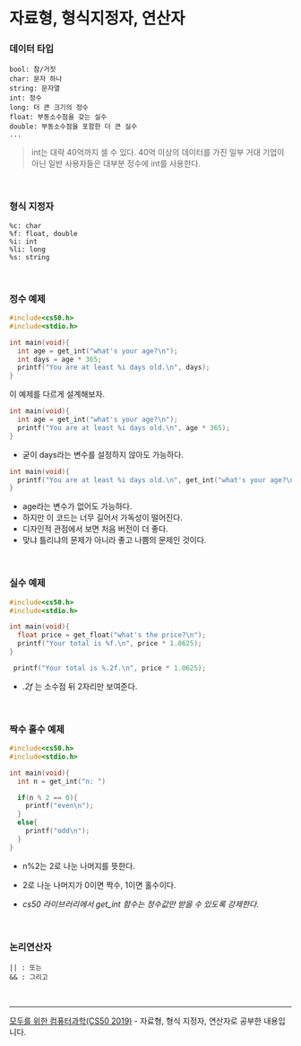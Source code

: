 # 자료형, 형식지정자, 연산자

### 데이터 타입

```
bool: 참/거짓
char: 문자 하나
string: 문자열
int: 정수
long: 더 큰 크기의 정수
float: 부동소수점을 갖는 실수
double: 부동소수점을 포함한 더 큰 실수
...
```

> int는 대략 40억까지 셀 수 있다. 40억 이상의 데이터를 가진 일부 거대 기업이 아닌 일반 사용자들은 대부분 정수에 int를 사용한다.

<br>

### 형식 지정자

```
%c: char
%f: float, double
%i: int
%li: long
%s: string
```

<br>

### 정수 예제

```c
#include<cs50.h>
#include<stdio.h>

int main(void){
  int age = get_int("what's your age?\n");
  int days = age * 365;
  printf("You are at least %i days old.\n", days);
}
```

이 예제를 다르게 설계해보자.

```c
int main(void){
  int age = get_int("what's your age?\n");
  printf("You are at least %i days old.\n", age * 365);
}
```

- 굳이 days라는 변수를 설정하지 않아도 가능하다.

```c
int main(void){
  printf("You are at least %i days old.\n", get_int("what's your age?\n") * 365);
}
```

- age라는 변수가 없어도 가능하다.
- 하지만 이 코드는 너무 길어서 가독성이 떨어진다.
- 디자인적 관점에서 보면 처음 버전이 더 좋다.
- 맞냐 틀리냐의 문제가 아니라 좋고 나쁨의 문제인 것이다.

<br>

### 실수 예제

```c
#include<cs50.h>
#include<stdio.h>

int main(void){
  float price = get_float("what's the price?\n");
  printf("Your total is %f.\n", price * 1.0625);
}
```

```c
 printf("Your total is %.2f.\n", price * 1.0625);
```

- <i>.2f</i> 는 소수점 뒤 2자리만 보여준다.

<br>

### 짝수 홀수 예제

```c
#include<cs50.h>
#include<stdio.h>

int main(void){
  int n = get_int("n: ")

  if(n % 2 == 0){
    printf("even\n");
  }
  else{
    printf("odd\n");
  }
}
```

- n%2는 2로 나눈 나머지를 뜻한다.
- 2로 나눈 나머지가 0이면 짝수, 1이면 홀수이다.

- <i>cs50 라이브러리에서 get_int 함수는 정수값만 받을 수 있도록 강제한다.</i>

<br>

### 논리연산자

```
|| : 또는
&& : 그리고
```

<br>
<hr>
<a href="https://www.boostcourse.org/cs112">모두를 위한 컴퓨터과학(CS50 2019)</a> - 자료형, 형식 지정자, 연산자로 공부한 내용입니다.
